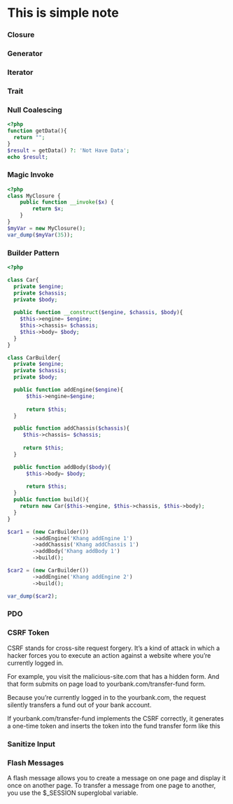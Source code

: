# This is simple note
### Closure
### Generator
### Iterator
### Trait
### Null Coalescing 
```php
<?php
function getData(){
  return "";
}
$result = getData() ?: 'Not Have Data';
echo $result;
```

### Magic Invoke
```php
<?php
class MyClosure {
    public function __invoke($x) {
        return $x;
    }
}
$myVar = new MyClosure();
var_dump($myVar(35));
```

### Builder Pattern
```php
<?php

class Car{
  private $engine;
  private $chassis;
  private $body;
  
  public function __construct($engine, $chassis, $body){
    $this->engine= $engine;
    $this->chassis= $chassis;
    $this->body= $body;
  }
}

class CarBuilder{
  private $engine;
  private $chassis;
  private $body;

  public function addEngine($engine){
      $this->engine=$engine;
      
      return $this;
  }

  public function addChassis($chassis){
     $this->chassis= $chassis;
     
     return $this;
  }

  public function addBody($body){
      $this->body= $body;
      
      return $this;
  }
  public function build(){
    return new Car($this->engine, $this->chassis, $this->body);
  }
}

$car1 = (new CarBuilder())
        ->addEngine('Khang addEngine 1')
        ->addChassis('Khang addChassis 1')
        ->addBody('Khang addBody 1')
        ->build();

$car2 = (new CarBuilder())
        ->addEngine('Khang addEngine 2')
        ->build();

var_dump($car2);

```
### PDO
### CSRF Token
CSRF stands for cross-site request forgery. It’s a kind of attack in which a hacker forces you to execute an action against a website where you’re currently logged in.

For example, you visit the malicious-site.com that has a hidden form. And that form submits on page load to yourbank.com/transfer-fund form.

Because you’re currently logged in to the yourbank.com, the request silently transfers a fund out of your bank account.

If yourbank.com/transfer-fund implements the CSRF correctly, it generates a one-time token and inserts the token into the fund transfer form like this

### Sanitize Input

### Flash Messages
A flash message allows you to create a message on one page and display it once on another page. To transfer a message from one page to another, you use the $_SESSION superglobal variable.
